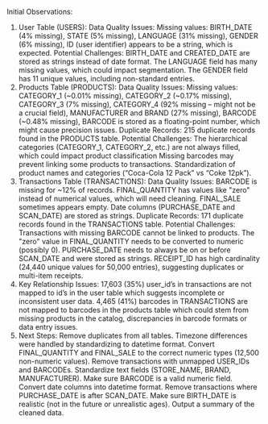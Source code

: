 Initial Observations:

1. User Table (USERS):
Data Quality Issues:
    Missing values:
     BIRTH_DATE (4% missing),
     STATE (5% missing),
     LANGUAGE (31% missing),
     GENDER (6% missing),
    ID (user identifier) appears to be a string, which is expected.
  Potential Challenges:
    BIRTH_DATE and CREATED_DATE are stored as strings instead of date format.
    The LANGUAGE field has many missing values, which could impact segmentation.
    The GENDER field has 11 unique values, including non-standard entries.
2. Products Table (PRODUCTS):
  Data Quality Issues:
    Missing values:
      CATEGORY_1 (~0.01% missing),
      CATEGORY_2 (~0.17% missing),
      CATEGORY_3 (7% missing),
      CATEGORY_4 (92% missing – might not be a crucial field),
      MANUFACTURER and BRAND (27% missing),
      BARCODE (~0.48% missing),
      BARCODE is stored as a floating-point number, which might cause precision issues.
    Duplicate Records:
      215 duplicate records found in the PRODUCTS table.
  Potential Challenges:
    The hierarchical categories (CATEGORY_1, CATEGORY_2, etc.) are not always filled, which could impact product classification
    Missing barcodes may prevent linking some products to transactions.
    Standardization of product names and categories (“Coca-Cola 12 Pack” vs “Coke 12pk”).
3. Transactions Table (TRANSACTIONS):
  Data Quality Issues:
    BARCODE is missing for ~12% of records.
    FINAL_QUANTITY has values like "zero" instead of numerical values, which will need cleaning.
    FINAL_SALE sometimes appears empty.
    Date columns (PURCHASE_DATE and SCAN_DATE) are stored as strings.
  Duplicate Records:
    171 duplicate records found in the TRANSACTIONS table.
  Potential Challenges:
    Transactions with missing BARCODE cannot be linked to products.
    The "zero" value in FINAL_QUANTITY needs to be converted to numeric (possibly 0).
    PURCHASE_DATE needs to always be on or before SCAN_DATE and were stored as strings.
    RECEIPT_ID has high cardinality (24,440 unique values for 50,000 entries), suggesting duplicates or multi-item receipts.
4. Key Relationship Issues:
  17,603 (35%) user_id’s in transactions are not mapped to id’s in the user table which suggests incomplete or inconsistent user data.
  4,465 (41%) barcodes in TRANSACTIONS are not mapped to barcodes in the products table which could stem from missing products in the catalog, discrepancies in barcode formats or data entry issues.
5. Next Steps:
  Remove duplicates from all tables.
  Timezone differences were handled by standardizing to datetime format.
  Convert FINAL_QUANTITY and FINAL_SALE to the correct numeric types (12,500 non-numeric values).
  Remove transactions with unmapped USER_IDs and BARCODEs.
  Standardize text fields (STORE_NAME, BRAND, MANUFACTURER).
  Make sure BARCODE is a valid numeric field.
  Convert date columns into datetime format.
  Remove transactions where PURCHASE_DATE is after SCAN_DATE.
  Make sure BIRTH_DATE is realistic (not in the future or unrealistic ages).
  Output a summary of the cleaned data.
